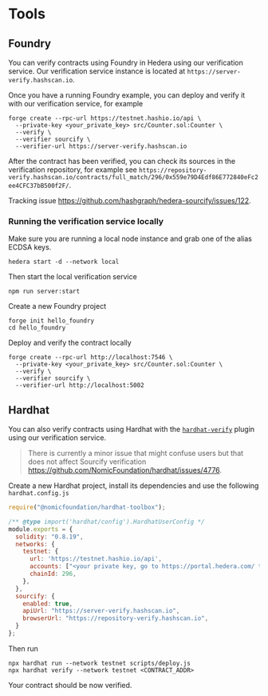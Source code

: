 # Tools

## Foundry

You can verify contracts using Foundry in Hedera using our verification service.
Our verification service instance is located at `https://server-verify.hashscan.io`.

Once you have a running Foundry example, you can deploy and verify it with our verification service, for example

```console
forge create --rpc-url https://testnet.hashio.io/api \
  --private-key <your_private_key> src/Counter.sol:Counter \
  --verify \
  --verifier sourcify \
  --verifier-url https://server-verify.hashscan.io
```

After the contract has been verified, you can check its sources in the verification repository, for example see `https://repository-verify.hashscan.io/contracts/full_match/296/0x559e79D4Edf86E772840eFc2ee4CFC37bB500f2F/`.

Tracking issue <https://github.com/hashgraph/hedera-sourcify/issues/122>.

### Running the verification service locally

Make sure you are running a local node instance and grab one of the alias ECDSA keys.

```console
hedera start -d --network local
```

Then start the local verification service

```console
npm run server:start
```

Create a new Foundry project

```console
forge init hello_foundry
cd hello_foundry
```

Deploy and verify the contract locally

```console
forge create --rpc-url http://localhost:7546 \
  --private-key <your_private_key> src/Counter.sol:Counter \
  --verify \
  --verifier sourcify \
  --verifier-url http://localhost:5002
```

## Hardhat

You can also verify contracts using Hardhat with the [`hardhat-verify`](https://hardhat.org/hardhat-runner/plugins/nomicfoundation-hardhat-verify#verifying-on-sourcify) plugin using our verification service.

> There is currently a minor issue that might confuse users but that does not affect Sourcify verification <https://github.com/NomicFoundation/hardhat/issues/4776>.

Create a new Hardhat project, install its dependencies and use the following `hardhat.config.js`

```js
require("@nomicfoundation/hardhat-toolbox");

/** @type import('hardhat/config').HardhatUserConfig */
module.exports = {
  solidity: "0.8.19",
  networks: {
    testnet: {
      url: 'https://testnet.hashio.io/api',
      accounts: ["<your private key, go to https://portal.hedera.com/ to setup one>"],
      chainId: 296,
    },
  },
  sourcify: {
    enabled: true,
    apiUrl: "https://server-verify.hashscan.io",
    browserUrl: "https://repository-verify.hashscan.io",
  }
};
```

Then run

```console
npx hardhat run --network testnet scripts/deploy.js
npx hardhat verify --network testnet <CONTRACT_ADDR>
```

Your contract should be now verified.
